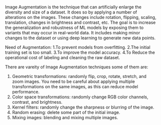 Image Augmentation is the technique that can artificially enlarge the diversity and size of a dataset. It does so by applying a number of alterations on the images. These changes include rotation, flipping, scaling, translation, changes in brightness and contrast, etc. The goal is to increase the generalization and robustness of ML models by exposing them
to variants that may occur in real-world data. It includes making minor changes to the dataset or using deep learning to generate new data points.

Need of Augmentation:
1.To prevent models from overfitting.
2.The initial training set is too small.
3.To improve the model accuracy.
4.To Reduce the operational cost of labeling and cleaning the raw dataset.

There are vareity of Image Augmentation techniques some of them are:
1. Geometric transformations: randomly flip, crop, rotate, stretch, and zoom images. You need to be careful about applying multiple transformations on the same images, as this can reduce model performance. 
2. Color space transformations: randomly change RGB color channels, contrast, and brightness.
3. Kernel filters: randomly change the sharpness or blurring of the image.
4. Random erasing: delete some part of the initial image.
5. Mixing images: blending and mixing multiple images. 
